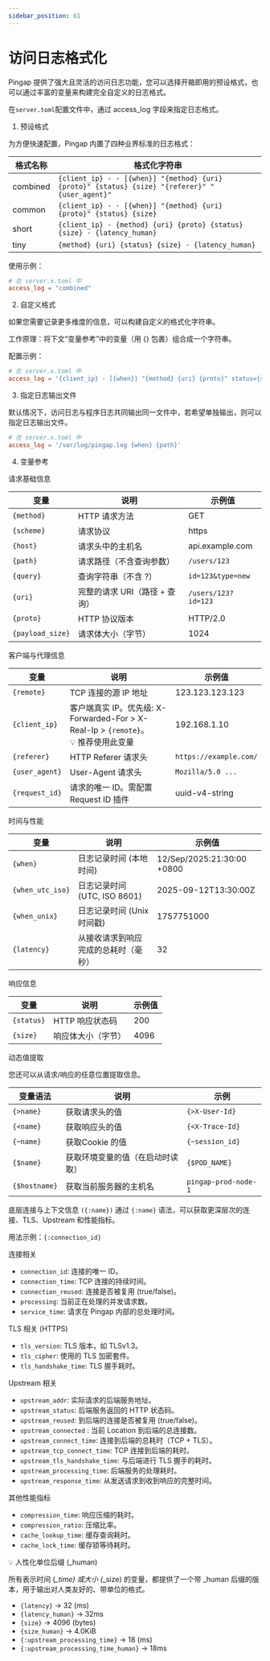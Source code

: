 ```yaml
---
sidebar_position: 61
---
```


# 访问日志格式化

Pingap 提供了强大且灵活的访问日志功能，您可以选择开箱即用的预设格式，也可以通过丰富的变量来构建完全自定义的日志格式。

在`server.toml`配置文件中，通过 access_log 字段来指定日志格式。


1. 预设格式

为方便快速配置，Pingap 内置了四种业界标准的日志格式：

| 格式名称 | 格式化字符串                                                                                   |
| -------- | ---------------------------------------------------------------------------------------------- |
| combined | `{client_ip} - - [{when}] "{method} {uri} {proto}" {status} {size} "{referer}" "{user_agent}"` |
| common   | `{client_ip} - - [{when}] "{method} {uri} {proto}" {status} {size}`                            |
| short    | `{client_ip} - {method} {uri} {proto} {status} {size} - {latency_human}`                       |
| tiny     | `{method} {uri} {status} {size} - {latency_human}`                                             |

使用示例：

```toml
# 在 server.x.toml 中
access_log = "combined"
```

2. 自定义格式

如果您需要记录更多维度的信息，可以构建自定义的格式化字符串。

工作原理：将下文“变量参考”中的变量（用 {} 包裹）组合成一个字符串。

配置示例：

```toml
# 在 server.x.toml 中
access_log = '{client_ip} - [{when}] "{method} {uri} {proto}" status={status} size={size} latency={latency_human} upstream={:upstream_addr} upstream_time={:upstream_processing_time_human}'
```

3. 指定日志输出文件

默认情况下，访问日志与程序日志共同输出同一文件中，若希望单独输出，则可以指定日志输出文件。

```toml
# 在 server.x.toml 中
access_log = '/var/log/pingap.log {when} {path}'
```

4. 变量参考

请求基础信息

| 变量             | 说明                          | 示例值              |
| ---------------- | ----------------------------- | ------------------- |
| `{method}`       | HTTP 请求方法                 | GET                 |
| `{scheme}`       | 请求协议                      | https               |
| `{host}`         | 请求头中的主机名              | api.example.com     |
| `{path}`         | 请求路径（不含查询参数）      | `/users/123`        |
| `{query}`        | 查询字符串（不含 ?）          | `id=123&type=new`   |
| `{uri}`          | 完整的请求 URI（路径 + 查询） | `/users/123?id=123` |
| `{proto}`        | HTTP 协议版本                 | HTTP/2.0            |
| `{payload_size}` | 请求体大小（字节）            | 1024                |

客户端与代理信息

| 变量           | 说明                                                                                   | 示例值                 |
| -------------- | -------------------------------------------------------------------------------------- | ---------------------- |
| `{remote}`     | TCP 连接的源 IP 地址                                                                   | 123.123.123.123        |
| `{client_ip}`  | 客户端真实 IP。优先级: X-Forwarded-For > X-Real-Ip > `{remote}`。<br/>💡 推荐使用此变量 | 192.168.1.10           |
| `{referer}`    | HTTP Referer 请求头                                                                    | `https://example.com/` |
| `{user_agent}` | User-Agent 请求头                                                                      | `Mozilla/5.0 ...`      |
| `{request_id}` | 请求的唯一 ID。需配置 Request ID 插件                                                  | uuid-v4-string         |

时间与性能

| 变量             | 说明                                 | 示例值                     |
| ---------------- | ------------------------------------ | -------------------------- |
| `{when}`         | 日志记录时间 (本地时间)              | 12/Sep/2025:21:30:00 +0800 |
| `{when_utc_iso}` | 日志记录时间 (UTC, ISO 8601)         | 2025-09-12T13:30:00Z       |
| `{when_unix}`    | 日志记录时间 (Unix 时间戳)           | 1757751000                 |
| `{latency}`      | 从接收请求到响应完成的总耗时（毫秒） | 32                         |

响应信息

| 变量       | 说明               | 示例值 |
| ---------- | ------------------ | ------ |
| `{status}` | HTTP 响应状态码    | 200    |
| `{size}`   | 响应体大小（字节） | 4096   |


动态值提取

您还可以从请求/响应的任意位置提取信息。

| 变量语法      | 说明                             | 示例                 |
| ------------- | -------------------------------- | -------------------- |
| `{>name}`     | 获取请求头的值                   | `{>X-User-Id}`       |
| `{<name}`     | 获取响应头的值                   | `{<X-Trace-Id}`      |
| `{~name}`     | 获取Cookie 的值                  | `{~session_id}`      |
| `{$name}`     | 获取环境变量的值（在启动时读取） | `{$POD_NAME}`        |
| `{$hostname}` | 获取当前服务器的主机名           | `pingap-prod-node-1` |


底层连接与上下文信息 `({:name})`
通过 `{:name}` 语法，可以获取更深层次的连接、TLS、Upstream 和性能指标。

用法示例：`{:connection_id}`


连接相关
- `connection_id`: 连接的唯一 ID。
- `connection_time`: TCP 连接的持续时间。
- `connection_reused`: 连接是否被复用 (true/false)。
- `processing`: 当前正在处理的并发请求数。
- `service_time`: 请求在 Pingap 内部的总处理时间。

TLS 相关 (HTTPS)

- `tls_version`: TLS 版本，如 TLSv1.3。
- `tls_cipher`: 使用的 TLS 加密套件。
- `tls_handshake_time`: TLS 握手耗时。

Upstream 相关

- `upstream_addr`: 实际请求的后端服务地址。
- `upstream_status`: 后端服务返回的 HTTP 状态码。
- `upstream_reused`: 到后端的连接是否被复用 (true/false)。
- `upstream_connected` : 当前 Location 到后端的总连接数。
- `upstream_connect_time`: 连接到后端的总耗时（TCP + TLS）。
- `upstream_tcp_connect_time`: TCP 连接到后端的耗时。
- `upstream_tls_handshake_time`: 与后端进行 TLS 握手的耗时。
- `upstream_processing_time`: 后端服务的处理耗时。
- `upstream_response_time`: 从发送请求到收到响应的完整时间。

其他性能指标

- `compression_time`: 响应压缩的耗时。
- `compression_ratio`: 压缩比率。
- `cache_lookup_time`: 缓存查询耗时。
- `cache_lock_time`: 缓存锁等待耗时。


💡 人性化单位后缀 (_human)

所有表示时间 (*_time) 或大小 (*_size) 的变量，都提供了一个带 _human 后缀的版本，用于输出对人类友好的、带单位的格式。

- `{latency}` → 32 (ms)
- `{latency_human}` → 32ms
- `{size}` → 4096 (bytes)
- `{size_human}` → 4.0KiB
- `{:upstream_processing_time}` → 18 (ms)
- `{:upstream_processing_time_human}` → 18ms


